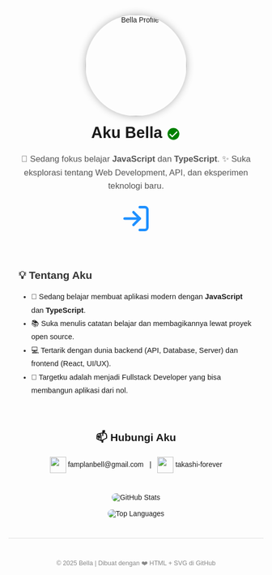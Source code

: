 <!-- Profil GitHub Bella -->

<div align="center" style="font-family: Arial, sans-serif;">

  <!-- Foto Profil -->
  <img src="https://files.cloudkuimages.guru/images/FiNWpA0X.jpg" alt="Bella Profile" width="200" style="border-radius:50%;box-shadow:0 0 15px rgba(0,0,0,0.3);"/>

  <h1 style="font-size:2.2em;margin-top:15px;">Aku Bella  
    <span style="vertical-align:middle;">
      <!-- Badge Centang Hijau -->
      <svg xmlns="http://www.w3.org/2000/svg" width="28" height="28" viewBox="0 0 24 24" fill="green">
        <circle cx="12" cy="12" r="10" fill="green"/>
        <path fill="white" d="M10 15.172l-3.586-3.586-1.414 1.414L10 18 19 9l-1.414-1.414z"/>
      </svg>
    </span>
  </h1>

  <p style="font-size:1.2em;color:#555;max-width:600px;line-height:1.6;">
    🌱 Sedang fokus belajar <b>JavaScript</b> dan <b>TypeScript</b>.  
    ✨ Suka eksplorasi tentang Web Development, API, dan eksperimen teknologi baru.  
  </p>

  <!-- Icon Login -->
  <div style="margin:20px 0;">
    <svg xmlns="http://www.w3.org/2000/svg" width="60" height="60" viewBox="0 0 24 24" fill="none" stroke="dodgerblue" stroke-width="2" stroke-linecap="round" stroke-linejoin="round">
      <path d="M15 3h4a2 2 0 0 1 2 2v14a2 2 0 0 1-2 2h-4"/>
      <polyline points="10 17 15 12 10 7"/>
      <line x1="15" y1="12" x2="3" y2="12"/>
    </svg>
  </div>

  <!-- About Section -->
  <div style="text-align:left;max-width:700px;margin:auto;padding:20px;">
    <h2 style="color:#333;">💡 Tentang Aku</h2>
    <ul style="line-height:1.8;font-size:1.05em;">
      <li>🔭 Sedang belajar membuat aplikasi modern dengan <b>JavaScript</b> dan <b>TypeScript</b>.</li>
      <li>📚 Suka menulis catatan belajar dan membagikannya lewat proyek open source.</li>
      <li>💻 Tertarik dengan dunia backend (API, Database, Server) dan frontend (React, UI/UX).</li>
      <li>🎯 Targetku adalah menjadi Fullstack Developer yang bisa membangun aplikasi dari nol.</li>
    </ul>
  </div>

  <!-- Contact & Social -->
  <div style="margin-top:30px;">
    <h2>📫 Hubungi Aku</h2>
    <p>
      <a href="mailto:famplanbell@gmail.com" style="text-decoration:none;">
        <img src="https://img.icons8.com/color/48/000000/gmail.png" width="32" style="vertical-align:middle;"/> famplanbell@gmail.com
      </a>
      &nbsp; | &nbsp;
      <a href="https://github.com/takashi-forever" style="text-decoration:none;">
        <img src="https://img.icons8.com/glyph-neue/64/000000/github.png" width="32" style="vertical-align:middle;"/> takashi-forever
      </a>
    </p>
  </div>

  <!-- GitHub Stats -->
  <div style="margin-top:40px;">
    <img src="https://github-readme-stats.vercel.app/api?username=takashi-forever&show_icons=true&theme=radical" alt="GitHub Stats" style="border-radius:12px;"/>
    <br/><br/>
    <img src="https://github-readme-stats.vercel.app/api/top-langs/?username=takashi-forever&layout=compact&theme=radical" alt="Top Languages" style="border-radius:12px;"/>
  </div>

  <!-- Footer -->
  <hr style="margin:40px 0;border:none;height:1px;background:#ddd;"/>
  <p style="font-size:0.9em;color:#888;">© 2025 Bella | Dibuat dengan ❤️ HTML + SVG di GitHub</p>
</div>
